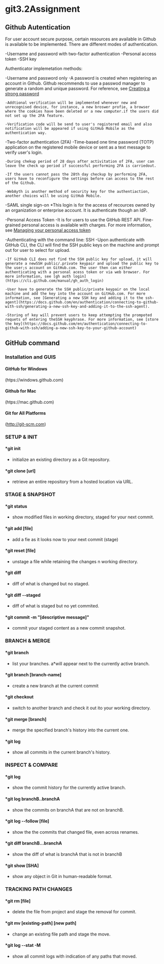 # git3.2Assignment
## Github Autentication

For user account secure purpose, certain resources are available in Github is available to be implemented. There are different modes of authentication.

-Username and password with two-factor authentication
-Personal access token
-SSH key

Authenticator implemetation methods:

-Username and password only
    -A password is created when registering an account in Github. Github recommends to use a passwod manager to generate a random and unique password. For reference, see [Creating a strong password](https://docs.github.com/en/authentication/keeping-your-account-and-data-secure/creating-a-strong-password)

    -Addtional verification will be implemented whenever new and unrecognised device, for instance, a new broswer profie, a browser where the cookies have been deleted or a new computer.if the users did not set up the 2FA feature.

    -Verification code will be send to user's registered email and also notification will be appeared if using GitHub Mobile as the authentication way. 

-Two-factor authentication (2FA)
    -Time-based one time password (TOTP) application on the registered mobile device or sent as a text message to verify user's login. 

    -During chekup period of 28 days after activitation of 2FA, user can leave the check up period if successful performing 2FA is carriedout.

    -If the users cannot pass the 28th day checkup by performing 2FA, users have to reconfigure the settings before can access to the rest of the Github. 

    -WebAyth is another method of security key for the authentiaction, another choices will be using GitHub Mobile. 

-SAML single sign-on
    *This login is for the access of recources owned by an organization or enterprise account. It is authenticate though an IdP. 

-Personal Access Token
    -It is for users to use the GitHub REST API. Fine-grained personal access is available with charges. For more information, see [Managing your personal access token](https://docs.github.com/en/authentication/keeping-your-account-and-data-secure/managing-your-personal-access-tokens)

-Authenticating with the command line: SSH
    -Upon authenticate with GitHub CLI, the CLI will find the SSH public keys on the machine and prompt out for user to select for upload. 

    -If GitHub CLI does not find the SSH public key for upload, it will generate a newSSH public/.private keypair and upload the public key to the user;s account on GitHub.com. The user then can either authenticating with a personal acess token or via web browser. For more information, see [gh auth login](https://cli.github.com/manual/gh_auth_login)

    -User have to generate the SSH public/private keypair on the local machine and add the key into the account on GitHub.com. For more information, see [Generating a new SSH key and adding it to the ssh-agent](https://docs.github.com/en/authentication/connecting-to-github-with-ssh/generating-a-new-ssh-key-and-adding-it-to-the-ssh-agent). 

    -Storing of key will prevent users to keep attempting the prompoted requets of entering theSSH keyphrase. For more information, see [store the key](https://docs.github.com/en/authentication/connecting-to-github-with-ssh/adding-a-new-ssh-key-to-your-github-account)

## GitHub command

### Installation and GUIS

#### GitHub for Windows
(htps://windows.github.com)

#### Github for Mac
(htps://mac.github.com)

#### Git for All Platforms
(http://git-scm.com)

### SETUP & INIT

#### *git init
- initialize an existing directory as a Git repository.

#### *git clone [url]
- retrieve an entire repository from a hosted location via URL. 

### STAGE & SNAPSHOT

#### *git status 
- show modified files in working directory, staged for your next commit.

#### *git add [file]
- add a fie as it looks now to your next commit (stage)

#### *git reset [file]
- unstage a file while retaining the changes n working directory. 

#### *git diff
- diff of what is changed but no staged.

#### *git diff --staged
- diff of what is staged but no yet commited.

#### *git commit -m "[descriptive message]"
- commit your staged content as a new commit snapshot.

### BRANCH & MERGE

#### *git branch
- list your branches. a*will appear next to the currently active branch. 

#### *git branch [branch-name]
- create a new branch at the current commit

#### *git checkout
- switch to another branch and check it out ito your working directory.

#### *git merge [branch]
- merge the specified branch's history into the current one. 

#### *git log
- show all commits in the current branch's history.

### INSPECT & COMPARE

#### *git log
- show the commit history for the currently active branch.

#### *git log branchB..branchA
- show the commits on branchA that are not on branchB.

#### *git log --follow [file]
- show the the commits that changed file, even across renames.

#### *git diff branchB...branchA
- show the diff of what is branchA that is not in branchB

#### *git show [SHA]
- show any object in Git in human-readable format.

### TRACKING PATH CHANGES

#### *git rm [file]
- delete the file from project and stage the removal for commit.

#### *git mv [existing-path] [new path]
- change an existing file path and stage the move. 

#### *git log --stat -M
- show all commit logs with indication of any paths that moved.


